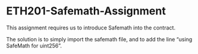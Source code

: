 # ETH201-Safemath-Assignment

This assignment requires us to introduce Safemath into the contract. 

The solution is to simply import the safemath file, and to add the line “using SafeMath for uint256”.
